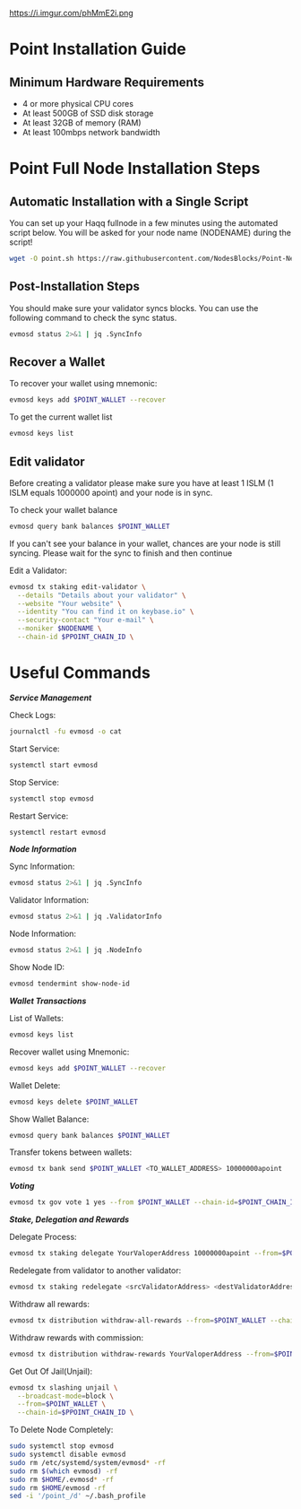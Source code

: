 https://i.imgur.com/phMmE2i.png

# Point Installation Guide

## Minimum Hardware Requirements

- 4 or more physical CPU cores
- At least 500GB of SSD disk storage
- At least 32GB of memory (RAM)
- At least 100mbps network bandwidth

# Point Full Node Installation Steps

## Automatic Installation with a Single Script

You can set up your Haqq fullnode in a few minutes using the automated script below. You will be asked for your node name (NODENAME) during the script!

```bash
wget -O point.sh https://raw.githubusercontent.com/NodesBlocks/Point-Network/main/point && chmod +x point.sh && ./point.sh
```
## Post-Installation Steps

You should make sure your validator syncs blocks. You can use the following command to check the sync status.
```bash
evmosd status 2>&1 | jq .SyncInfo
```
## Recover a Wallet

To recover your wallet using mnemonic:
```bash
evmosd keys add $POINT_WALLET --recover
```
To get the current wallet list
```bash
evmosd keys list
```
## Edit validator

Before creating a validator please make sure you have at least 1 ISLM (1 ISLM equals 1000000 apoint) and your node is in sync.

To check your wallet balance
```bash
evmosd query bank balances $POINT_WALLET
```
If you can't see your balance in your wallet, chances are your node is still syncing. Please wait for the sync to finish and then continue

Edit a Validator:
```bash
evmosd tx staking edit-validator \
  --details "Details about your validator" \
  --website "Your website" \
  --identity "You can find it on keybase.io" \
  --security-contact "Your e-mail" \
  --moniker $NODENAME \
  --chain-id $PPOINT_CHAIN_ID \
```
# Useful Commands

***Service Management***

Check Logs:
```bash
journalctl -fu evmosd -o cat
```
Start Service:
```bash
systemctl start evmosd
```
Stop Service:
```bash
systemctl stop evmosd
```
Restart Service:
```bash
systemctl restart evmosd
```
***Node Information***

Sync Information:
```bash
evmosd status 2>&1 | jq .SyncInfo
```
Validator Information:
```bash
evmosd status 2>&1 | jq .ValidatorInfo
```
Node Information:
```bash
evmosd status 2>&1 | jq .NodeInfo
```
Show Node ID:
```bash
evmosd tendermint show-node-id
```
***Wallet Transactions***

List of Wallets:
```bash
evmosd keys list
```
Recover wallet using Mnemonic:
```bash
evmosd keys add $POINT_WALLET --recover
```
Wallet Delete:
```bash
evmosd keys delete $POINT_WALLET
```
Show Wallet Balance:
```bash
evmosd query bank balances $POINT_WALLET
```
Transfer tokens between wallets:
```bash
evmosd tx bank send $POINT_WALLET <TO_WALLET_ADDRESS> 10000000apoint
```
***Voting***
```bash
evmosd tx gov vote 1 yes --from $POINT_WALLET --chain-id=$POINT_CHAIN_ID
```
***Stake, Delegation and Rewards***

Delegate Process:
```bash
evmosd tx staking delegate YourValoperAddress 10000000apoint --from=$POINT_WALLET --chain-id=$POINT_CHAIN_ID --gas=auto --fees 250apoint
```
Redelegate from validator to another validator:
```bash
evmosd tx staking redelegate <srcValidatorAddress> <destValidatorAddress> 10000000apoint --from=$POINT_WALLET --chain-id=$POINT_CHAIN_ID --gas=auto --fees 250apoint
```
Withdraw all rewards:
```bash
evmosd tx distribution withdraw-all-rewards --from=$POINT_WALLET --chain-id=$POINT_CHAIN_ID --gas=auto --fees 250apoint
```
Withdraw rewards with commission:
```bash
evmosd tx distribution withdraw-rewards YourValoperAddress --from=$POINT_WALLET --commission --chain-id=$PPOINT_CHAIN_ID
```
Get Out Of Jail(Unjail):
```bash
evmosd tx slashing unjail \
  --broadcast-mode=block \
  --from=$POINT_WALLET \
  --chain-id=$PPOINT_CHAIN_ID \
```
To Delete Node Completely:
```bash
sudo systemctl stop evmosd
sudo systemctl disable evmosd
sudo rm /etc/systemd/system/evmosd* -rf
sudo rm $(which evmosd) -rf
sudo rm $HOME/.evmosd* -rf
sudo rm $HOME/evmosd -rf
sed -i '/point_/d' ~/.bash_profile
```

